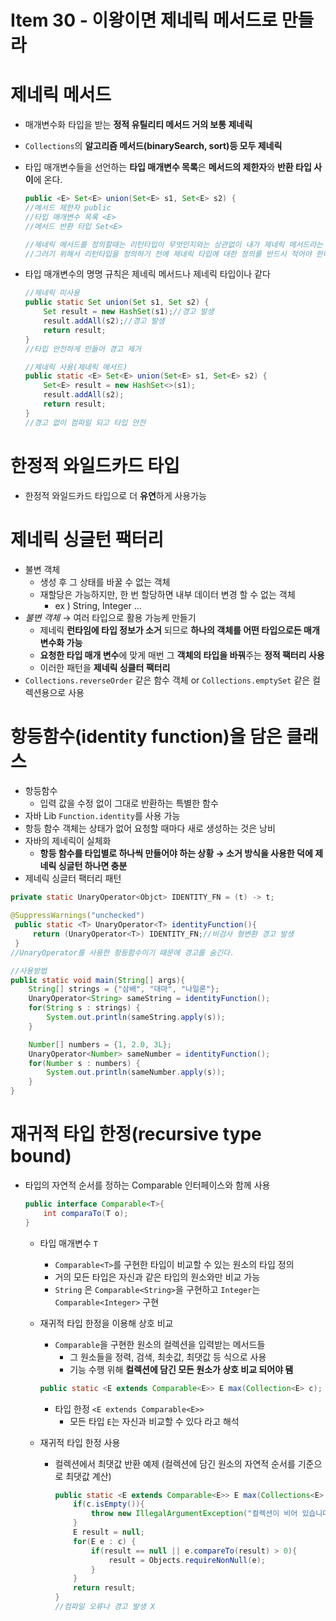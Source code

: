 # Item 30 - 이왕이면 제네릭 메서드로 만들라

# 제네릭 메서드

- 매개변수화 타입을 받는 **정적 유틸리티 메서드 거의 보통 제네릭**
- `Collections`의 **알고리즘 메서드(binarySearch, sort)등 모두 제네릭**
- 타입 매개변수들을 선언하는 **타입 매개변수 목록**은 **메서드의 제한자**와 **반환 타입 사이**에 온다.

    ```java
    public <E> Set<E> union(Set<E> s1, Set<E> s2) {
    //메서드 제한자 public 
    //타입 매개변수 목록 <E>
    //메서드 반환 타입 Set<E>

    //제네릭 메서드를 정의할때는 리턴타입이 무엇인지와는 상관없이 내가 제네릭 메서드라는 것을 컴파일러에게 알려줘야한다.
    //그러기 위해서 리턴타입을 정의하기 전에 제네릭 타입에 대한 정의를 반드시 적어야 한다.
    ```

- 타입 매개변수의 명명 규칙은 제네릭 메서드나 제네릭 타입이나 같다

    ```java
    //제네릭 미사용
    public static Set union(Set s1, Set s2) {
        Set result = new HashSet(s1);//경고 발생
        result.addAll(s2);//경고 발생
        return result;
    }
    //타입 안전하게 만들어 경고 제거

    //제네릭 사용(제네릭 메서드)
    public static <E> Set<E> union(Set<E> s1, Set<E> s2) {
        Set<E> result = new HashSet<>(s1);
        result.addAll(s2);
        return result;
    }
    //경고 없이 컴파일 되고 타입 안전
    ```

# 한정적 와일드카드 타입

- 한정적 와일드카드 타입으로 더 **유연**하게 사용가능

# 제네릭 싱글턴 팩터리

- 불변 객체
    - 생성 후 그 상태를 바꿀 수 없는 객체
    - 재할당은 가능하지만, 한 번 할당하면 내부 데이터 변경 할 수 없는 객체
        - ex ) String, Integer ...
- *불변 객체* → 여러 타입으로 활용 가능케 만들기
    - 제네릭 **런타임에 타입 정보가 소거** 되므로 **하나의 객체를 어떤 타입으로든 매개변수화 가능**
    - **요청한 타입 매개 변수**에 맞게 매번 그 **객체의 타입을 바꿔**주는 **정적 팩터리 사용**
    - 이러한 패턴을 **제네릭 싱클터 팩터리**
- `Collections.reverseOrder` 같은 함수 객체 or `Collections.emptySet` 같은 컬렉션용으로 사용

# 항등함수(identity function)을 담은 클래스

- 항등함수
    - 입력 값을 수정 없이 그대로 반환하는 특별한 함수
- 자바 Lib `Function.identity`를 사용 가능
- 항등 함수 객체는 상태가 없어 요청할 때마다 새로 생성하는 것은 낭비
- 자바의 제네릭이 실체화
    - **항등 함수를 타입별로 하나씩 만들어야 하는 상황 
    → 소거 방식을 사용한 덕에 제네릭 싱글턴 하나면 충분**
- 제네릭 싱글터 팩터리 패턴

```java
private static UnaryOperator<Objct> IDENTITY_FN = (t) -> t;

@SuppressWarnings("unchecked")
 public static <T> UnaryOperator<T> identityFunction(){
     return (UnaryOperator<T>) IDENTITY_FN;//비검사 형변환 경고 발생
 }
//UnaryOperator를 사용한 항등함수이기 때문에 경고를 숨긴다.

//사용방법
public static void main(String[] args){
	String[] strings = {"삼배", "대마", "나일론"};
	UnaryOperator<String> sameString = identityFunction();
	for(String s : strings) {
		System.out.println(sameString.apply(s));
	}

	Number[] numbers = {1, 2.0, 3L};
	UnaryOperator<Number> sameNumber = identityFunction();
	for(Number s : numbers) {
		System.out.println(sameNumber.apply(s));
	}
}
```

# 재귀적 타입 한정(recursive type bound)

- 타입의 자연적 순서를 정하는 Comparable 인터페이스와 함께 사용

    ```java
    public interface Comparable<T>{
    	int comparaTo(T o);
    }
    ```

    - 타입 매개변수 `T`
        - `Comparable<T>`를 구현한 타입이 비교할 수 있는 원소의 타입 정의
        - 거의 모든 타입은 자신과 같은 타입의 원소와만 비교 가능
        - `String` 은 `Comparable<String>`을 구현하고 `Integer`는 `Comparable<Integer>` 구현
    - 재귀적 타입 한정을 이용해 상호 비교
        - `Comparable`을 구현한 원소의 컬렉션을 입력받는 메서드들
            - 그 원소들을 정력, 검색, 최솟값, 최댓값 등 식으로 사용
            - 기능 수행 위해 **컬렉션에 담긴 모든 원소가 상호 비교 되어야 됌**

        ```java
        public static <E extends Comparable<E>> E max(Collection<E> c);
        ```

        - 타입 한정  `<E extends Comparable<E>>`
            - 모든 타입 `E`는 자신과 비교할 수 있다 라고 해석
    - 재귀적 타입 한정 사용
        - 컬렉션에서 최댓값 반환 예제
        (컬렉션에 담긴 원소의 자연적 순서를 기준으로 최댓값 계산)

            ```java
            public static <E extends Comparable<E>> E max(Collections<E> c){
                if(c.isEmpty()){
                    throw new IllegalArgumentException("컬렉션이 비어 있습니다.");
                }
                E result = null;
                for(E e : c) {
                    if(result == null || e.compareTo(result) > 0){
                        result = Objects.requireNonNull(e);
                    }
                }
                return result;
            }
            //컴파일 오류나 경고 발생 X
            ```